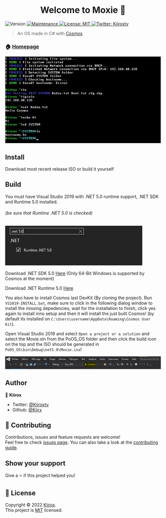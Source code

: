 <h1 align="center">Welcome to Moxie 👋</h1>
<p>
  <img alt="Version" src="https://img.shields.io/badge/version-1.0.1-blue.svg?cacheSeconds=2592000" />
  <a href="https://github.com/kefranabg/readme-md-generator/graphs/commit-activity" target="_blank">
    <img alt="Maintenance" src="https://img.shields.io/badge/Maintained%3F-yes-green.svg" />
  </a>
  <a href="https://github.com/Kiirx/Moxie/blob/main/LICENSE" target="_blank">
    <img alt="License: MIT" src="https://img.shields.io/github/license/Kiirx/Moxie" />
  </a>
  <a href="https://twitter.com/Kiiroxtv" target="_blank">
    <img alt="Twitter: Kiiroxtv" src="https://img.shields.io/twitter/follow/Kiiroxtv.svg?style=social" />
  </a>
</p>

> An OS made in C# with [Cosmos](https://github.com/CosmosOS/Cosmos)

### 🏠 [Homepage](https://github.com/Kiirx/Moxie#readme)

![](Images/IMG-03.png)

## Install

Download most recent release ISO or build it yourself

## Build
You must have Visual Studio 2019 with .NET 5.0 runtime support, .NET SDK and Runtime 5.0 installed.

###### (be sure that Runtime .NET 5.0 is checked)

![](Images/IMG-02.png)

Download .NET SDK 5.0 [Here](https://dotnet.microsoft.com/en-us/download/dotnet/thank-you/sdk-5.0.406-windows-x64-installer) (Only 64-Bit Windows is supported by Cosmos at the moment)

Download .NET Runtime 5.0 [Here](https://dotnet.microsoft.com/en-us/download/dotnet/thank-you/runtime-desktop-5.0.15-windows-x64-installer)

You also have to install Cosmos last DevKit (By cloning the project).
Run `VS2019-INSTALL.bat`, make sure to click in the following dialog window to install the missing depedencies,
wait for the installation to finish, click yes again to install inno setup and then it will install the just built Cosmos! (by default its installed on `C:\Users\username\AppData\Roaming\Cosmos User Kit`).

Open Visual Studio 2019 and select `Open a project or a solution` and select the Moxie.sln from the PoOS_OS folder and then click the build icon on the top and the ISO should be generated in `PoOS_OS\bin\Debug\net5.0\Moxie.iso`!

![](Images/IMG-01.png)

## Author

👤 **Kiirox**

* Twitter: [@Kiiroxtv](https://twitter.com/Kiiroxtv)
* Github: [@Kiirx](https://github.com/Kiirx)

## 🤝 Contributing

Contributions, issues and feature requests are welcome!<br />Feel free to check [issues page](https://github.com/Kiirx/Moxie/issues). You can also take a look at the [contributing guide](https://github.com/Kiirx/Moxie/blob/main/CONTRIBUTING.md).

## Show your support

Give a ⭐️ if this project helped you!

## 📝 License

Copyright © 2022 [Kiirox](https://github.com/Kiirx).<br />
This project is [MIT](https://github.com/Kiirx/ProjectOrizonOS/blob/main/LICENSE) licensed.